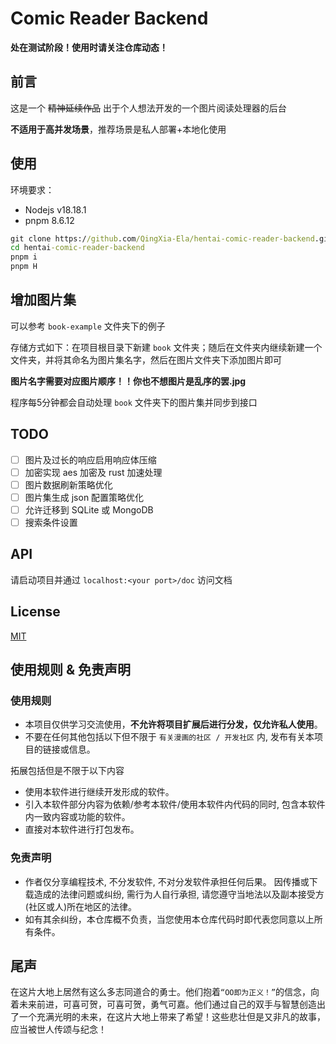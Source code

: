 # Comic Reader Backend

**处在测试阶段！使用时请关注仓库动态！**

## 前言

这是一个 ~~精神延续作品~~ 出于个人想法开发的一个图片阅读处理器的后台

**不适用于高并发场景**，推荐场景是私人部署+本地化使用

## 使用

环境要求：
- Nodejs v18.18.1
- pnpm 8.6.12

```cmd
git clone https://github.com/QingXia-Ela/hentai-comic-reader-backend.git
cd hentai-comic-reader-backend
pnpm i
pnpm H
```

## 增加图片集

可以参考 `book-example` 文件夹下的例子

存储方式如下：在项目根目录下新建 `book` 文件夹；随后在文件夹内继续新建一个文件夹，并将其命名为图片集名字，然后在图片文件夹下添加图片即可

**图片名字需要对应图片顺序！！你也不想图片是乱序的罢.jpg**

程序每5分钟都会自动处理 `book` 文件夹下的图片集并同步到接口

## TODO

- [ ] 图片及过长的响应启用响应体压缩
- [ ] 加密实现 aes 加密及 rust 加速处理
- [ ] 图片数据刷新策略优化
- [ ] 图片集生成 json 配置策略优化
- [ ] 允许迁移到 SQLite 或 MongoDB
- [ ] 搜索条件设置

## API

请启动项目并通过 `localhost:<your port>/doc` 访问文档

## License

[MIT](./LICENSE)

## 使用规则 & 免责声明

### 使用规则

- 本项目仅供学习交流使用，**不允许将项目扩展后进行分发，仅允许私人使用**。
- 不要在任何其他包括以下但不限于 `有关漫画的社区 / 开发社区` 内, 发布有关本项目的链接或信息。

拓展包括但是不限于以下内容

- 使用本软件进行继续开发形成的软件。
- 引入本软件部分内容为依赖/参考本软件/使用本软件内代码的同时, 包含本软件内一致内容或功能的软件。
- 直接对本软件进行打包发布。

### 免责声明

- 作者仅分享编程技术, 不分发软件, 不对分发软件承担任何后果。 因传播或下载造成的法律问题或纠纷, 需行为人自行承担, 请您遵守当地法以及副本接受方(社区或人)所在地区的法律。
- 如有其余纠纷，本仓库概不负责，当您使用本仓库代码时即代表您同意以上所有条件。

## 尾声

在这片大地上居然有这么多志同道合的勇士。他们抱着`“OO即为正义！”`的信念，向着未来前进，可喜可贺，可喜可贺，勇气可嘉。他们通过自己的双手与智慧创造出了一个充满光明的未来，在这片大地上带来了希望！这些悲壮但是又非凡的故事，应当被世人传颂与纪念！
